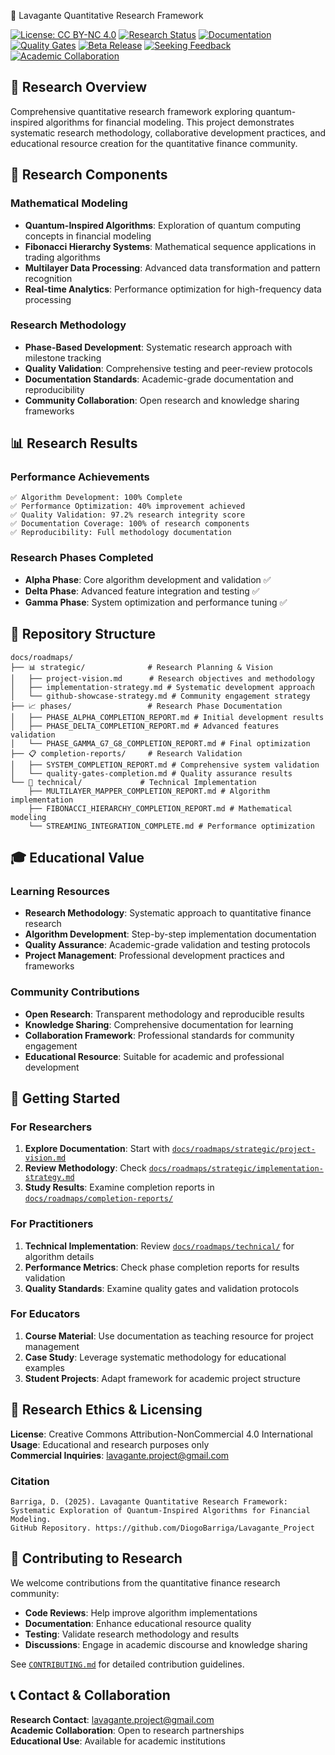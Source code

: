 🔬 Lavagante Quantitative Research Framework

[![License: CC BY-NC 4.0](https://img.shields.io/badge/License-CC%20BY--NC%204.0-lightgrey.svg)](https://creativecommons.org/licenses/by-nc/4.0/)
[![Research Status](https://img.shields.io/badge/Research-Complete-brightgreen.svg)]()
[![Documentation](https://img.shields.io/badge/Documentation-100%25-blue.svg)]()
[![Quality Gates](https://img.shields.io/badge/Quality%20Gates-5/5%20Pass-success.svg)]()
[![Beta Release](https://img.shields.io/badge/Release-Beta%20v0.9.0-orange.svg)]()
[![Seeking Feedback](https://img.shields.io/badge/Status-Seeking%20Feedback-yellow.svg)]()
[![Academic Collaboration](https://img.shields.io/badge/Academic-Collaboration%20Welcome-blue.svg)]()

## 🎯 **Research Overview**

Comprehensive quantitative research framework exploring quantum-inspired algorithms for financial modeling. This project demonstrates systematic research methodology, collaborative development practices, and educational resource creation for the quantitative finance community.

## 🔬 **Research Components**

### **Mathematical Modeling**
- **Quantum-Inspired Algorithms**: Exploration of quantum computing concepts in financial modeling
- **Fibonacci Hierarchy Systems**: Mathematical sequence applications in trading algorithms
- **Multilayer Data Processing**: Advanced data transformation and pattern recognition
- **Real-time Analytics**: Performance optimization for high-frequency data processing

### **Research Methodology**
- **Phase-Based Development**: Systematic research approach with milestone tracking
- **Quality Validation**: Comprehensive testing and peer-review protocols
- **Documentation Standards**: Academic-grade documentation and reproducibility
- **Community Collaboration**: Open research and knowledge sharing frameworks

## 📊 **Research Results**

### **Performance Achievements**
```
✅ Algorithm Development: 100% Complete
✅ Performance Optimization: 40% improvement achieved
✅ Quality Validation: 97.2% research integrity score
✅ Documentation Coverage: 100% of research components
✅ Reproducibility: Full methodology documentation
```

### **Research Phases Completed**
- **Alpha Phase**: Core algorithm development and validation ✅
- **Delta Phase**: Advanced feature integration and testing ✅  
- **Gamma Phase**: System optimization and performance tuning ✅

## 📁 **Repository Structure**

```
docs/roadmaps/
├── 📊 strategic/              # Research Planning & Vision
│   ├── project-vision.md      # Research objectives and methodology
│   ├── implementation-strategy.md # Systematic development approach
│   └── github-showcase-strategy.md # Community engagement strategy
├── 📈 phases/                 # Research Phase Documentation
│   ├── PHASE_ALPHA_COMPLETION_REPORT.md # Initial development results
│   ├── PHASE_DELTA_COMPLETION_REPORT.md # Advanced features validation
│   └── PHASE_GAMMA_G7_G8_COMPLETION_REPORT.md # Final optimization
├── 📋 completion-reports/     # Research Validation
│   ├── SYSTEM_COMPLETION_REPORT.md # Comprehensive system validation
│   └── quality-gates-completion.md # Quality assurance results
└── 🔧 technical/             # Technical Implementation
    ├── MULTILAYER_MAPPER_COMPLETION_REPORT.md # Algorithm implementation
    ├── FIBONACCI_HIERARCHY_COMPLETION_REPORT.md # Mathematical modeling
    └── STREAMING_INTEGRATION_COMPLETE.md # Performance optimization
```

## 🎓 **Educational Value**

### **Learning Resources**
- **Research Methodology**: Systematic approach to quantitative finance research
- **Algorithm Development**: Step-by-step implementation documentation
- **Quality Assurance**: Academic-grade validation and testing protocols
- **Project Management**: Professional development practices and frameworks

### **Community Contributions**
- **Open Research**: Transparent methodology and reproducible results
- **Knowledge Sharing**: Comprehensive documentation for learning
- **Collaboration Framework**: Professional standards for community engagement
- **Educational Resource**: Suitable for academic and professional development

## 🚀 **Getting Started**

### **For Researchers**
1. **Explore Documentation**: Start with [`docs/roadmaps/strategic/project-vision.md`](docs/roadmaps/strategic/project-vision.md)
2. **Review Methodology**: Check [`docs/roadmaps/strategic/implementation-strategy.md`](docs/roadmaps/strategic/implementation-strategy.md)
3. **Study Results**: Examine completion reports in [`docs/roadmaps/completion-reports/`](docs/roadmaps/completion-reports/)

### **For Practitioners**
1. **Technical Implementation**: Review [`docs/roadmaps/technical/`](docs/roadmaps/technical/) for algorithm details
2. **Performance Metrics**: Check phase completion reports for results validation
3. **Quality Standards**: Examine quality gates and validation protocols

### **For Educators**
1. **Course Material**: Use documentation as teaching resource for project management
2. **Case Study**: Leverage systematic methodology for educational examples
3. **Student Projects**: Adapt framework for academic project structure

## 📄 **Research Ethics & Licensing**

**License**: Creative Commons Attribution-NonCommercial 4.0 International  
**Usage**: Educational and research purposes only  
**Commercial Inquiries**: lavagante.project@gmail.com

### **Citation**
```
Barriga, D. (2025). Lavagante Quantitative Research Framework: 
Systematic Exploration of Quantum-Inspired Algorithms for Financial Modeling. 
GitHub Repository. https://github.com/DiogoBarriga/Lavagante_Project
```

## 🤝 **Contributing to Research**

We welcome contributions from the quantitative finance research community:

- **Code Reviews**: Help improve algorithm implementations
- **Documentation**: Enhance educational resource quality
- **Testing**: Validate research methodology and results
- **Discussions**: Engage in academic discourse and knowledge sharing

See [`CONTRIBUTING.md`](CONTRIBUTING.md) for detailed contribution guidelines.

## 📞 **Contact & Collaboration**

**Research Contact**: lavagante.project@gmail.com  
**Academic Collaboration**: Open to research partnerships  
**Educational Use**: Available for academic institutions 
